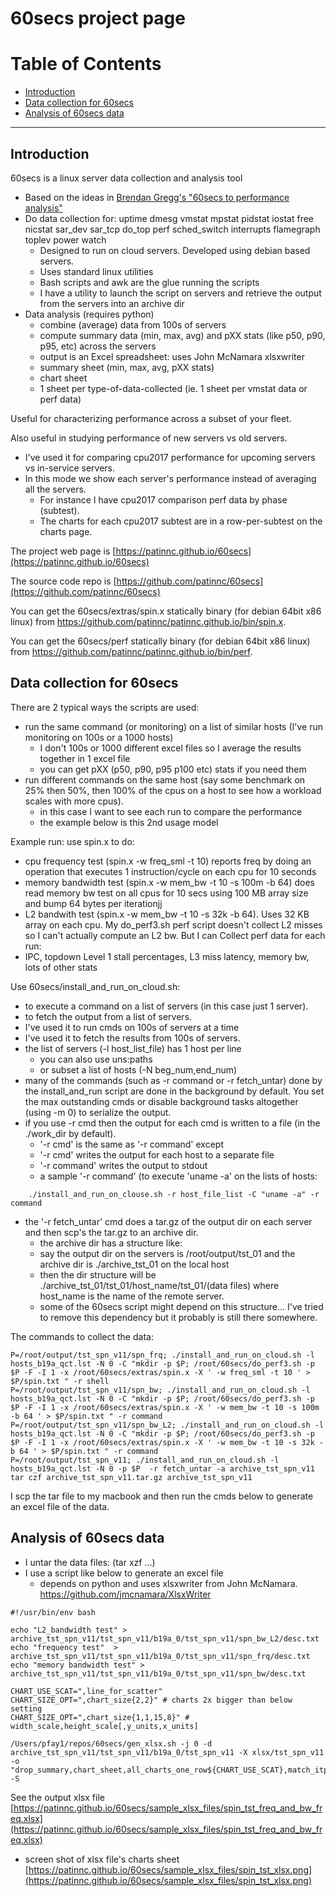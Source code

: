 # 60secs project page

# Table of Contents
- [Introduction](#introduction)
- [Data collection for 60secs](#data-collection-for-60secs)
- [Analysis of 60secs data](#analysis-of-60secs-data)

--------------------------------------------------------------------------------
## Introduction
60secs is a linux server data collection and analysis tool
- Based on the ideas in [Brendan Gregg's "60secs to performance analysis"](http://www.brendangregg.com/Articles/Netflix_Linux_Perf_Analysis_60s.pdf)
- Do data collection for: uptime dmesg vmstat mpstat pidstat iostat free nicstat sar_dev sar_tcp do_top perf sched_switch interrupts flamegraph toplev power watch
    - Designed to run on cloud servers. Developed using debian based servers.
    - Uses standard linux utilities
    - Bash scripts and awk are the glue running the scripts
    - I have a utility to launch the script on servers and retrieve the output from the servers into an archive dir
- Data analysis (requires python)
    - combine (average) data from 100s of servers
    - compute summary data (min, max, avg) and  pXX stats (like p50, p90, p95, etc) across the servers
    - output is an Excel spreadsheet: uses John McNamara xlsxwriter
    - summary sheet (min, max, avg, pXX stats)
    - chart sheet
    - 1 sheet per type-of-data-collected (ie. 1 sheet per vmstat data or perf data)

Useful for characterizing performance across a subset of your fleet.

Also useful in studying performance of new servers vs old servers.
- I've used it for comparing cpu2017 performance for upcoming servers vs in-service servers.
- In this mode we show each server's performance instead of averaging all the servers.
    - For instance I have cpu2017 comparison perf data by phase (subtest).
    - The charts for each cpu2017 subtest are in a row-per-subtest on the charts page.

The project web page is [https://patinnc.github.io/60secs](https://patinnc.github.io/60secs)

The source code repo is [https://github.com/patinnc/60secs](https://github.com/patinnc/60secs)

You can get the 60secs/extras/spin.x statically binary (for debian 64bit x86 linux) from
https://github.com/patinnc/patinnc.github.io/bin/spin.x.

You can get the 60secs/perf statically binary (for debian 64bit x86 linux) from
https://github.com/patinnc/patinnc.github.io/bin/perf.

## Data collection for 60secs

There are 2 typical ways the scripts are used:
- run the same command (or monitoring) on a list of similar hosts (I've run monitoring on 100s or a 1000 hosts)
    - I don't 100s or 1000 different excel files so I average the results together in 1 excel file
    - you can get pXX (p50, p90, p95 p100 etc) stats if you need them
- run different commands on the same host (say some benchmark on 25% then 50%, then 100% of the cpus on a host to see how a workload scales with more cpus).
    - in this case I want to see each run to compare the performance
    - the example below is this 2nd usage model

Example run: use spin.x to do:
- cpu frequency test (spin.x -w freq_sml -t 10) reports freq by doing an operation that executes 1 instruction/cycle on each cpu for 10 seconds
- memory bandwidth test (spin.x -w mem_bw -t 10 -s 100m -b 64) does read memory bw test on all cpus for 10 secs using 100 MB array size and bump 64 bytes per iterationjj
- L2 bandwith test (spin.x -w mem_bw -t 10 -s 32k -b 64). Uses 32 KB array on each cpu. My do_perf3.sh perf script doesn't collect L2 misses so I can't actually compute an L2 bw. But I can 
Collect perf data for each run:
- IPC, topdown Level 1 stall percentages, L3 miss latency, memory bw, lots of other stats

Use 60secs/install_and_run_on_cloud.sh:
- to execute a command on a list of servers (in this case just 1 server).
- to fetch the output from a list of servers.
- I've used it to run cmds on 100s of servers at a time
- I've used it to fetch the results from 100s of servers.
- the list of servers (-l host_list_file) has 1 host per line
    - you can also use uns:paths
    - or subset a list of hosts (-N beg_num,end_num)
- many of the commands (such as -r command or -r fetch_untar) done by the install_and_run script are done in the background by default. You set the max outstanding cmds or disable background tasks altogether (using -m 0) to serialize the output.
- if you use -r cmd then the output for each cmd is written to a file (in the ./work_dir by default).
    - '-r cmd' is the same as '-r command' except
    - '-r cmd' writes the output for each host to a separate file
    - '-r command' writes the output to stdout
    - a sample '-r command' (to execute 'uname -a' on the lists of hosts:
```
    ./install_and_run_on_clouse.sh -r host_file_list -C "uname -a" -r command
```
- the '-r fetch_untar' cmd does a tar.gz of the output dir on each server and then scp's the tar.gz to an archive dir.
    - the archive dir has a structure like:
    - say the output dir on the servers is /root/output/tst_01 and the archive dir is ./archive_tst_01 on the local host
    - then the dir structure will be ./archive_tst_01/tst_01/host_name/tst_01/(data files) where host_name is the name of the remote server.
    - some of the 60secs script might depend on this structure... I've tried to remove this dependency but it probably is still there somewhere.

The commands to collect the data:
```
P=/root/output/tst_spn_v11/spn_frq; ./install_and_run_on_cloud.sh -l hosts_b19a_qct.lst -N 0 -C "mkdir -p $P; /root/60secs/do_perf3.sh -p $P -F -I 1 -x /root/60secs/extras/spin.x -X ' -w freq_sml -t 10 ' > $P/spin.txt " -r shell 
P=/root/output/tst_spn_v11/spn_bw; ./install_and_run_on_cloud.sh -l hosts_b19a_qct.lst -N 0 -C "mkdir -p $P; /root/60secs/do_perf3.sh -p $P -F -I 1 -x /root/60secs/extras/spin.x -X ' -w mem_bw -t 10 -s 100m -b 64 ' > $P/spin.txt " -r command
P=/root/output/tst_spn_v11/spn_bw_L2; ./install_and_run_on_cloud.sh -l hosts_b19a_qct.lst -N 0 -C "mkdir -p $P; /root/60secs/do_perf3.sh -p $P -F -I 1 -x /root/60secs/extras/spin.x -X ' -w mem_bw -t 10 -s 32k -b 64 ' > $P/spin.txt " -r command
P=/root/output/tst_spn_v11; ./install_and_run_on_cloud.sh -l hosts_b19a_qct.lst -N 0 -p $P  -r fetch_untar -a archive_tst_spn_v11
tar czf archive_tst_spn_v11.tar.gz archive_tst_spn_v11
```
I scp the tar file to my macbook and then run the cmds below to generate an excel file of the data.

## Analysis of 60secs data

- I untar the data files: (tar xzf ...)
- I use a script like below to generate an excel file
    - depends on python and uses xlsxwriter from John McNamara. https://github.com/jmcnamara/XlsxWriter

```
#!/usr/bin/env bash

echo "L2_bandwidth test" > archive_tst_spn_v11/tst_spn_v11/b19a_0/tst_spn_v11/spn_bw_L2/desc.txt
echo "frequency test"  > archive_tst_spn_v11/tst_spn_v11/b19a_0/tst_spn_v11/spn_frq/desc.txt
echo "memory bandwidth test" > archive_tst_spn_v11/tst_spn_v11/b19a_0/tst_spn_v11/spn_bw/desc.txt

CHART_USE_SCAT=",line_for_scatter"
CHART_SIZE_OPT=",chart_size{2,2}" # charts 2x bigger than below setting
CHART_SIZE_OPT=",chart_size{1,1,15,8}" # width_scale,height_scale[,y_units,x_units]

/Users/pfay1/repos/60secs/gen_xlsx.sh -j 0 -d archive_tst_spn_v11/tst_spn_v11/b19a_0/tst_spn_v11 -X xlsx/tst_spn_v11 -o "drop_summary,chart_sheet,all_charts_one_row${CHART_USE_SCAT},match_itp_muttley_interval,add_all_to_summary,sheet_for_file{muttley5.json=endpoints},sheet_limit{endpoints;cols_max;75},%cpu_like_top,sum_file_no_formula,$CHART_SIZE_OPT,xlsx_set_col_width{sum_all!C:C;30)" -S
```

See the output xlsx file [https://patinnc.github.io/60secs/sample_xlsx_files/spin_tst_freq_and_bw_freq.xlsx](https://patinnc.github.io/60secs/sample_xlsx_files/spin_tst_freq_and_bw_freq.xlsx)
- screen shot of xlsx file's charts sheet [https://patinnc.github.io/60secs/sample_xlsx_files/spin_tst_xlsx.png](https://patinnc.github.io/60secs/sample_xlsx_files/spin_tst_xlsx.png)


